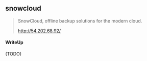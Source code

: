 ## snowcloud

> SnowCloud, offline backup solutions for the modern cloud.
>
> http://54.202.68.92/

#### WriteUp

(TODO)